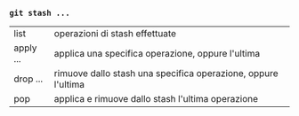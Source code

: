 ### `git stash ...`

|||
|-|-|
|list|operazioni di stash effettuate|
|apply ...|applica una specifica operazione, oppure l'ultima|
|drop ...|rimuove dallo stash una specifica operazione, oppure l'ultima|
|pop|applica e rimuove dallo stash l'ultima operazione|

<aside class="notes">
</aside>
